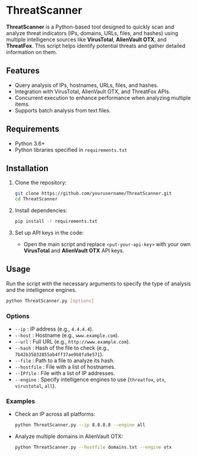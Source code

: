 # ThreatScanner

**ThreatScanner** is a Python-based tool designed to quickly scan and analyze threat indicators (IPs, domains, URLs, files, and hashes) using multiple intelligence sources like **VirusTotal**, **AlienVault OTX**, and **ThreatFox**. This script helps identify potential threats and gather detailed information on them.

## Features

- Query analysis of IPs, hostnames, URLs, files, and hashes.
- Integration with VirusTotal, AlienVault OTX, and ThreatFox APIs.
- Concurrent execution to enhance performance when analyzing multiple items.
- Supports batch analysis from text files.

## Requirements

- Python 3.6+
- Python libraries specified in `requirements.txt`

## Installation

1. Clone the repository:
   ```bash
   git clone https://github.com/yourusername/ThreatScanner.git
   cd ThreatScanner
   ```

2. Install dependencies:
   ```bash
   pip install -r requirements.txt
   ```

3. Set up API keys in the code:
   - Open the main script and replace `<put-your-api-key>` with your own **VirusTotal** and **AlienVault OTX** API keys.

## Usage

Run the script with the necessary arguments to specify the type of analysis and the intelligence engines.

```bash
python ThreatScanner.py [options]
```

### Options

- `--ip` : IP address (e.g., `4.4.4.4`).
- `--host` : Hostname (e.g., `www.example.com`).
- `--url` : Full URL (e.g., `http://www.example.com`).
- `--hash` : Hash of the file to check (e.g., `7b42b35832855ab4ff37ae9b8fa9e571`).
- `--file` : Path to a file to analyze its hash.
- `--hostfile` : File with a list of hostnames.
- `--IPfile` : File with a list of IP addresses.
- `--engine` : Specify intelligence engines to use (`threatfox`, `otx`, `virustotal`, `all`).

### Examples

- Check an IP across all platforms:
  ```bash
  python ThreatScanner.py --ip 8.8.8.8 --engine all
  ```

- Analyze multiple domains in AlienVault OTX:
  ```bash
  python ThreatScanner.py --hostfile domains.txt --engine otx
  ```
